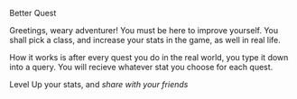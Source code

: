 Better Quest

Greetings, weary adventurer! You must be here to improve yourself. You shall pick a class, and increase your stats in the game, as well in real life.

How it works is after every quest you do in the real world, you type it down into a query. You will recieve whatever stat you choose for each quest.

Level Up your stats, and *share with your friends*
